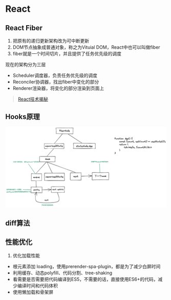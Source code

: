 # React

## React Fiber

1. 把原有的递归更新架构改为可中断更新
2. DOM节点抽象成普通对象，称之为Vituial DOM，React中也可以叫做fiber
3. fiber就是一个时间切片，并且提供了任务优先级的调度

现在的架构分为三层
- Scheduler调度器，负责任务优先级的调度
- Reconciler协调器，找出fiber中变化的部分
- Renderer渲染器，将变化的部分渲染到页面上

> [React技术揭秘](https://react.iamkasong.com/preparation/newConstructure.html#react16%E6%9E%B6%E6%9E%84)

## Hooks原理

![hooks](./images/hooks.png)

## diff算法

## 性能优化

1. 优化加载性能

- 根元素添加 loading，使用prerender-spa-plugin，都是为了减少白屏时间
- 利用缓存、动态polyfill、代码分割、tree-shaking
- 看需要是否需要把代码编译到ES5，不需要的话，直接使用ES6+的代码，减少编译时间和代码体积
- 使用懒加载和骨架屏
